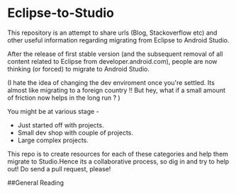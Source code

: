 # Eclipse-to-Studio
This repository is an attempt to share urls (Blog, Stackoverflow etc) and other useful information regarding migrating from Eclipse to Android Studio.

After the release of first stable version (and the subsequent removal of all content related to Eclipse from developer.android.com), people are now thinking (or forced) to migrate to Android Studio. 

(I hate the idea of changing the dev enviroment once you're settled. Its almost like migrating to a foreign country !! But hey, what if a small amount of friction now helps in the long run ? )

You might be at various stage - 

- Just started off with projects.
- Small dev shop with couple of projects.
- Large complex projects.

This repo is to create resources for each of these categories and help them migrate to Studio.Hence its a collaborative process, so dig in and try to help out! Do send a pull request, please!


##General Reading
